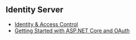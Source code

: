 ## Identity Server

- [Identity & Access Control](https://www.scottbrady91.com/Identity-Server/Getting-Started-with-IdentityServer-4)
- [Getting Started with ASP.NET Core and OAuth](https://app.pluralsight.com/library/courses/asp-dot-net-core-oauth/table-of-contents)

